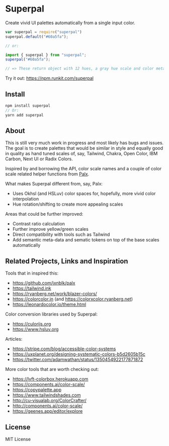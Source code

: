 # Superpal

Create vivid UI palettes automatically from a single input color.

```js
var superpal = require("superpal")
superpal.default("#60a5fa");

// or:

import { superpal } from "superpal";
superpal("#60a5fa");

// => These return object with 12 hues, a gray hue scale and color metadata
```

Try it out: https://npm.runkit.com/superpal

## Install

```js
npm install superpal
// Or:
yarn add superpal
```

## About

This is still very much work in progress and most likely has bugs and issues. The goal is to create palettes that would be similar in style and equally good in quality as hand tuned scales of, say, Tailwind, Chakra, Open Color, IBM Carbon, Next UI or Radix Colors.

Inspired by and borrowing the API, color scale names and a couple of color scale related helper functions from [Palx](https://github.com/jxnblk/palx).

What makes Superpal different from, say, Palx:

* Uses Okhsl (and HSLuv) color spaces for, hopefully, more vivid color interpolation
* Hue rotation/shifting to create more appealing scales

Areas that could be further improved:

* Contrast ratio calculation
* Further improve yellow/green scales
* Direct compatibility with tools such as Tailwind
* Add semantic meta-data and sematic tokens on top of the base scales automatically

## Related Projects, Links and Inspiration

Tools that in inspired this:

* https://github.com/jxnblk/palx
* https://tailwind.ink
* https://ryanberg.net/work/blazer-colors/
* https://colorcolor.in (and https://colorxcolor.ryanberg.net)
* https://leonardocolor.io/theme.html

Color conversion libraries used by Superpal:

* https://culorijs.org
* https://www.hsluv.org

Articles:

* https://stripe.com/blog/accessible-color-systems
* https://uxplanet.org/designing-systematic-colors-b5d2605b15c
* https://twitter.com/adamwathan/status/1350454922177871872

More color tools that are worth checking out:

* https://lyft-colorbox.herokuapp.com
* https://components.ai/color-scale/
* https://copypalette.app
* https://www.tailwindshades.com
* http://cu-visualab.org/ColorCrafter/
* http://components.ai/color-scale/
* https://geenes.app/editor/explore

## License

MIT License